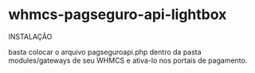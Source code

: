 # whmcs-pagseguro-api-lightbox
INSTALAÇÃO

basta colocar o arquivo pagseguroapi.php dentro da pasta modules/gateways de seu WHMCS e ativa-lo nos portais de pagamento.
